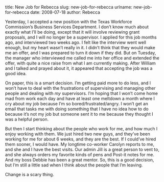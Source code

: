 title: New Job for Rebecca
slug: new-job-for-rebecca
urlname: new-job-for-rebecca
date: 2008-07-18
author: Rebecca

Yesterday, I accepted a new position with the Texas Workforce
Commission&#x02bc;s Business Services Department. I don&#x02bc;t know much about
exactly what I&#x02bc;ll be doing, except that it will involve reviewing grant
proposals, and I will no longer be a supervisor. I applied for this job months
ago, and interviewed two weeks ago. I felt like the interview went well enough,
but my heart wasn&#x02bc;t really in it. I didn&#x02bc;t think that they would
make me an offer, and I was prepared to turn it down if they did. But on
Tuesday, the manager who interviewed me called me into her office and extended
the offer, with quite a nice raise from what I am currently making. After
William and I talked and prayed about it, it appeared that accepting the job was
a good idea.

On paper, this is a smart decision. I&#x02bc;m getting paid more to do less, and
I won&#x02bc;t have to deal with the frustrations of supervising and managing
other people and dealing with *my* supervisors. I&#x02bc;m hoping that I
won&#x02bc;t come home mad from work each day and have at least one meltdown a
month where I cry about my job because I&#x02bc;m so bored/frustrated/angry. I
won&#x02bc;t get an email that tasks me with doing something that I have no idea
how to do because it&#x02bc;s not my job but someone sent it to me because they
thought I was a helpful person.

But then I start thinking about the people who work for me, and how much I enjoy
working with them. We just hired two new guys, and they&#x02bc;ve been working
for me for about 6 weeks, and they are the best. If I could&#x02bc;ve hired them
sooner, I would have. My longtime co-worker Carolyn reports to me, and she and I
have the best visits. Our admin Jill is a great person to vent to, and she
always orders my favorite kinds of pens and Post-it notes for me. And my boss
Debbie has been a great mentor. So, this is a good decision, but I&#x02bc;m
still a little sad when I think about the people that I&#x02bc;m leaving.

Change is a scary thing.
